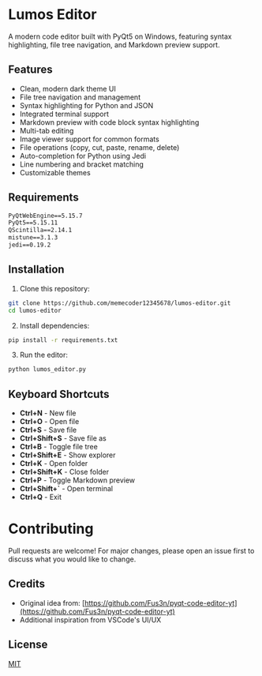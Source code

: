 # Lumos Editor

A modern code editor built with PyQt5 on Windows, featuring syntax highlighting, file tree navigation, and Markdown preview support.

## Features

- Clean, modern dark theme UI
- File tree navigation and management
- Syntax highlighting for Python and JSON
- Integrated terminal support
- Markdown preview with code block syntax highlighting 
- Multi-tab editing
- Image viewer support for common formats
- File operations (copy, cut, paste, rename, delete)
- Auto-completion for Python using Jedi
- Line numbering and bracket matching
- Customizable themes

## Requirements

```txt
PyQtWebEngine==5.15.7
PyQt5==5.15.11
QScintilla==2.14.1
mistune==3.1.3
jedi==0.19.2
```

## Installation

1. Clone this repository:
```sh 
git clone https://github.com/memecoder12345678/lumos-editor.git
cd lumos-editor
```

2. Install dependencies:
```sh
pip install -r requirements.txt
```

3. Run the editor:
```sh
python lumos_editor.py
```

## Keyboard Shortcuts

- **Ctrl+N** - New file
- **Ctrl+O** - Open file
- **Ctrl+S** - Save file
- **Ctrl+Shift+S** - Save file as
- **Ctrl+B** - Toggle file tree
- **Ctrl+Shift+E** - Show explorer
- **Ctrl+K** - Open folder
- **Ctrl+Shift+K** - Close folder
- **Ctrl+P** - Toggle Markdown preview
- **Ctrl+Shift+`** - Open terminal
- **Ctrl+Q** - Exit

# Contributing

Pull requests are welcome! For major changes, please open an issue first to discuss what you would like to change.

## Credits

- Original idea from: [https://github.com/Fus3n/pyqt-code-editor-yt](https://github.com/Fus3n/pyqt-code-editor-yt)
- Additional inspiration from VSCode's UI/UX

## License

[MIT](https://choosealicense.com/licenses/mit/)
